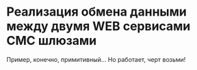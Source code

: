 Реализация обмена данными между двумя WEB сервисами СМС шлюзами
============================

Пример, конечно, примитивный... Но работает, черт возьми!